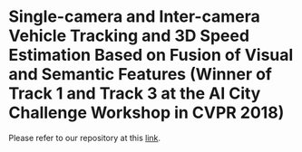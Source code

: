 # Single-camera and Inter-camera Vehicle Tracking and 3D Speed Estimation Based on Fusion of Visual and Semantic Features (Winner of Track 1 and Track 3 at the AI City Challenge Workshop in CVPR 2018)

Please refer to our repository at this [link](https://github.com/zhengthomastang/2018AICity_TeamUW).
